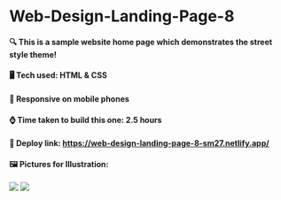 # Web-Design-Landing-Page-8

#### :mag: This is a sample website home page which demonstrates the street style theme!

#### 🖥️ Tech used: HTML & CSS

#### 📱 Responsive on mobile phones

#### :watch: Time taken to build this one: 2.5 hours

#### :paperclip: Deploy link: **https://web-design-landing-page-8-sm27.netlify.app/**

#### 🖼️ Pictures for Illustration:
![](https://cdn.discordapp.com/attachments/663324452934778880/1030198326362112080/Screenshot_2022-10-14_004949.jpg)
![](https://cdn.discordapp.com/attachments/663324452934778880/1030197248799293480/Screenshot_20221014-004555.jpg)
